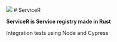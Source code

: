<img src="https://upload.wikimedia.org/wikipedia/commons/thumb/d/d5/Rust_programming_language_black_logo.svg/144px-Rust_programming_language_black_logo.svg.png" />
# ServiceR

**ServiceR is Service registry made in Rust**

Integration tests using Node and Cypress